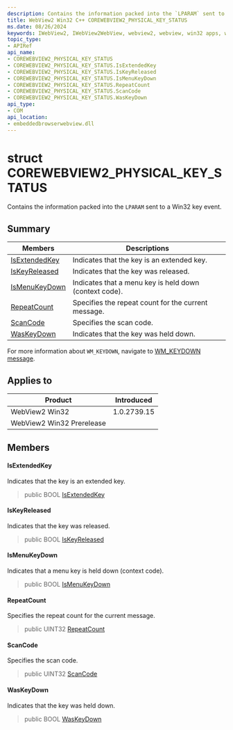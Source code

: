 ```yaml
---
description: Contains the information packed into the `LPARAM` sent to a Win32 key event.
title: WebView2 Win32 C++ COREWEBVIEW2_PHYSICAL_KEY_STATUS
ms.date: 08/26/2024
keywords: IWebView2, IWebView2WebView, webview2, webview, win32 apps, win32, edge, ICoreWebView2, ICoreWebView2Controller, browser control, edge html, COREWEBVIEW2_PHYSICAL_KEY_STATUS
topic_type: 
- APIRef
api_name:
- COREWEBVIEW2_PHYSICAL_KEY_STATUS
- COREWEBVIEW2_PHYSICAL_KEY_STATUS.IsExtendedKey
- COREWEBVIEW2_PHYSICAL_KEY_STATUS.IsKeyReleased
- COREWEBVIEW2_PHYSICAL_KEY_STATUS.IsMenuKeyDown
- COREWEBVIEW2_PHYSICAL_KEY_STATUS.RepeatCount
- COREWEBVIEW2_PHYSICAL_KEY_STATUS.ScanCode
- COREWEBVIEW2_PHYSICAL_KEY_STATUS.WasKeyDown
api_type:
- COM
api_location:
- embeddedbrowserwebview.dll
---
```


# struct COREWEBVIEW2_PHYSICAL_KEY_STATUS

Contains the information packed into the `LPARAM` sent to a Win32 key event.

## Summary

 Members                        | Descriptions
--------------------------------|---------------------------------------------
[IsExtendedKey](#isextendedkey) | Indicates that the key is an extended key.
[IsKeyReleased](#iskeyreleased) | Indicates that the key was released.
[IsMenuKeyDown](#ismenukeydown) | Indicates that a menu key is held down (context code).
[RepeatCount](#repeatcount) | Specifies the repeat count for the current message.
[ScanCode](#scancode) | Specifies the scan code.
[WasKeyDown](#waskeydown) | Indicates that the key was held down.

For more information about `WM_KEYDOWN`, navigate to [WM_KEYDOWN message](/windows/win32/inputdev/wm-keydown).

## Applies to

Product                         | Introduced
--------------------------------|---------------------------------------------
WebView2 Win32            |    1.0.2739.15
WebView2 Win32 Prerelease |    

## Members

#### IsExtendedKey

Indicates that the key is an extended key.

> public BOOL [IsExtendedKey](#isextendedkey)

#### IsKeyReleased

Indicates that the key was released.

> public BOOL [IsKeyReleased](#iskeyreleased)

#### IsMenuKeyDown

Indicates that a menu key is held down (context code).

> public BOOL [IsMenuKeyDown](#ismenukeydown)

#### RepeatCount

Specifies the repeat count for the current message.

> public UINT32 [RepeatCount](#repeatcount)

#### ScanCode

Specifies the scan code.

> public UINT32 [ScanCode](#scancode)

#### WasKeyDown

Indicates that the key was held down.

> public BOOL [WasKeyDown](#waskeydown)

